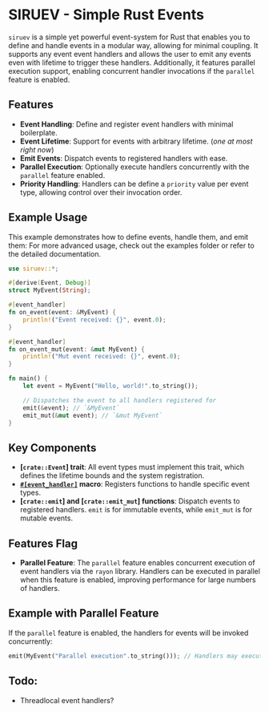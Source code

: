 # SIRUEV - **Si**mple **Ru**st **Ev**ents

`siruev` is a simple yet powerful event-system for Rust that enables you to define and handle events
in a modular way, allowing for minimal coupling. It supports any event event handlers and allows the user to emit
any events even with lifetime to trigger these handlers. Additionally, it features parallel execution support,
enabling concurrent handler invocations if the `parallel` feature is enabled.

## Features
- **Event Handling**: Define and register event handlers with minimal boilerplate.
- **Event Lifetime**: Support for events with arbitrary lifetime. (*one at most right now*)
- **Emit Events**: Dispatch events to registered handlers with ease.
- **Parallel Execution**: Optionally execute handlers concurrently with the `parallel` feature enabled.
- **Priority Handling**: Handlers can be define a `priority` value per event type, allowing control over their invocation order.

## Example Usage

This example demonstrates how to define events, handle them, and emit them:
For more advanced usage, check out the examples folder or refer to the detailed documentation.

```rust
use siruev::*;

#[derive(Event, Debug)]
struct MyEvent(String);

#[event_handler]
fn on_event(event: &MyEvent) {
    println!("Event received: {}", event.0);
}

#[event_handler]
fn on_event_mut(event: &mut MyEvent) {
    println!("Mut event received: {}", event.0);
}

fn main() {
    let event = MyEvent("Hello, world!".to_string());

    // Dispatches the event to all handlers registered for
    emit(&event); // `&MyEvent`
    emit_mut(&mut event); // `&mut MyEvent`
}
```

## Key Components

- **[`crate::Event`] trait**: All event types must implement this trait, which defines the lifetime bounds and the system registration.
- **[`#[event_handler]`](crate::event_handler) macro**: Registers functions to handle specific event types.
- **[`crate::emit`] and [`crate::emit_mut`] functions**: Dispatch events to registered handlers. `emit` is for immutable events, while `emit_mut` is for mutable events.

## Features Flag

- **Parallel Feature**: The `parallel` feature enables concurrent execution of event handlers via the `rayon` library. Handlers can be executed in parallel when this feature is enabled, improving performance for large numbers of handlers.

## Example with Parallel Feature
If the `parallel` feature is enabled, the handlers for events will be invoked concurrently:

```rust
emit(MyEvent("Parallel execution".to_string())); // Handlers may execute concurrently with rayon
```

## Todo:
- Threadlocal event handlers?